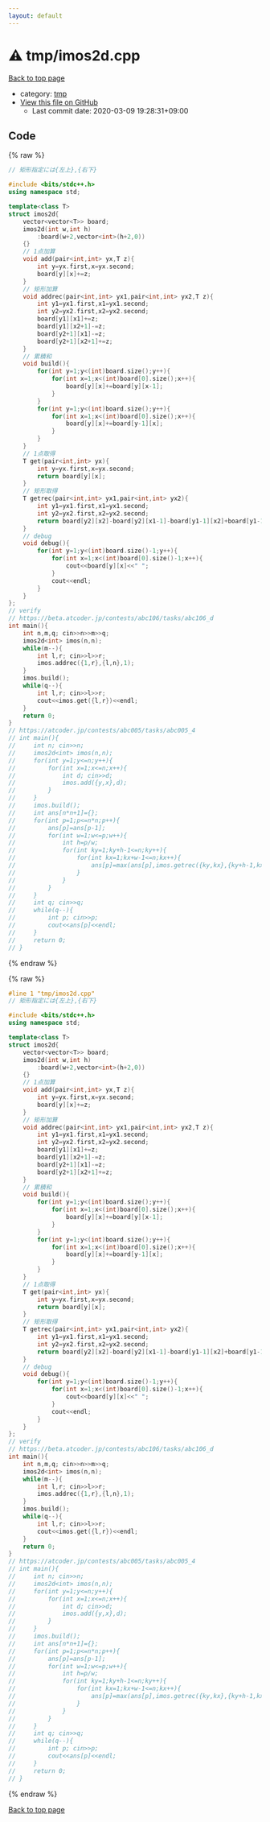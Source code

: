 ```yaml
---
layout: default
---
```


<!-- mathjax config similar to math.stackexchange -->
<script type="text/javascript" async
  src="https://cdnjs.cloudflare.com/ajax/libs/mathjax/2.7.5/MathJax.js?config=TeX-MML-AM_CHTML">
</script>
<script type="text/x-mathjax-config">
  MathJax.Hub.Config({
    TeX: { equationNumbers: { autoNumber: "AMS" }},
    tex2jax: {
      inlineMath: [ ['$','$'] ],
      processEscapes: true
    },
    "HTML-CSS": { matchFontHeight: false },
    displayAlign: "left",
    displayIndent: "2em"
  });
</script>

<script type="text/javascript" src="https://cdnjs.cloudflare.com/ajax/libs/jquery/3.4.1/jquery.min.js"></script>
<script src="https://cdn.jsdelivr.net/npm/jquery-balloon-js@1.1.2/jquery.balloon.min.js" integrity="sha256-ZEYs9VrgAeNuPvs15E39OsyOJaIkXEEt10fzxJ20+2I=" crossorigin="anonymous"></script>
<script type="text/javascript" src="../../assets/js/copy-button.js"></script>
<link rel="stylesheet" href="../../assets/css/copy-button.css" />


# :warning: tmp/imos2d.cpp

<a href="../../index.html">Back to top page</a>

* category: <a href="../../index.html#fa816edb83e95bf0c8da580bdfd491ef">tmp</a>
* <a href="{{ site.github.repository_url }}/blob/master/tmp/imos2d.cpp">View this file on GitHub</a>
    - Last commit date: 2020-03-09 19:28:31+09:00




## Code

<a id="unbundled"></a>
{% raw %}
```cpp
// 矩形指定には{左上},{右下}

#include <bits/stdc++.h>
using namespace std;

template<class T>
struct imos2d{
    vector<vector<T>> board;
    imos2d(int w,int h)
        :board(w+2,vector<int>(h+2,0))
    {}
    // 1点加算
    void add(pair<int,int> yx,T z){
        int y=yx.first,x=yx.second;
        board[y][x]+=z;
    }
    // 矩形加算
    void addrec(pair<int,int> yx1,pair<int,int> yx2,T z){
        int y1=yx1.first,x1=yx1.second;
        int y2=yx2.first,x2=yx2.second;
        board[y1][x1]+=z;
        board[y1][x2+1]-=z;
        board[y2+1][x1]-=z;
        board[y2+1][x2+1]+=z;
    }
    // 累積和
    void build(){
        for(int y=1;y<(int)board.size();y++){
            for(int x=1;x<(int)board[0].size();x++){
                board[y][x]+=board[y][x-1];
            }
        }
        for(int y=1;y<(int)board.size();y++){
            for(int x=1;x<(int)board[0].size();x++){
                board[y][x]+=board[y-1][x];
            }
        }
    }
    // 1点取得
    T get(pair<int,int> yx){
        int y=yx.first,x=yx.second;
        return board[y][x];
    }
    // 矩形取得
    T getrec(pair<int,int> yx1,pair<int,int> yx2){
        int y1=yx1.first,x1=yx1.second;
        int y2=yx2.first,x2=yx2.second;
        return board[y2][x2]-board[y2][x1-1]-board[y1-1][x2]+board[y1-1][x1-1];
    }
    // debug
    void debug(){
        for(int y=1;y<(int)board.size()-1;y++){
            for(int x=1;x<(int)board[0].size()-1;x++){
                cout<<board[y][x]<<" ";
            }
            cout<<endl;
        }
    }
};
// verify
// https://beta.atcoder.jp/contests/abc106/tasks/abc106_d
int main(){
    int n,m,q; cin>>n>>m>>q;
    imos2d<int> imos(n,n);
    while(m--){
        int l,r; cin>>l>>r;
        imos.addrec({1,r},{l,n},1);
    }
    imos.build();
    while(q--){
        int l,r; cin>>l>>r;
        cout<<imos.get({l,r})<<endl;
    }
    return 0;
}
// https://atcoder.jp/contests/abc005/tasks/abc005_4
// int main(){
//     int n; cin>>n;
//     imos2d<int> imos(n,n);
//     for(int y=1;y<=n;y++){
//         for(int x=1;x<=n;x++){
//             int d; cin>>d;
//             imos.add({y,x},d);
//         }
//     }
//     imos.build();
//     int ans[n*n+1]={};
//     for(int p=1;p<=n*n;p++){
//         ans[p]=ans[p-1];
//         for(int w=1;w<=p;w++){
//             int h=p/w;
//             for(int ky=1;ky+h-1<=n;ky++){
//                 for(int kx=1;kx+w-1<=n;kx++){
//                     ans[p]=max(ans[p],imos.getrec({ky,kx},{ky+h-1,kx+w-1}));
//                 }
//             }
//         }
//     }
//     int q; cin>>q;
//     while(q--){
//         int p; cin>>p;
//         cout<<ans[p]<<endl;
//     }
//     return 0;
// }

```
{% endraw %}

<a id="bundled"></a>
{% raw %}
```cpp
#line 1 "tmp/imos2d.cpp"
// 矩形指定には{左上},{右下}

#include <bits/stdc++.h>
using namespace std;

template<class T>
struct imos2d{
    vector<vector<T>> board;
    imos2d(int w,int h)
        :board(w+2,vector<int>(h+2,0))
    {}
    // 1点加算
    void add(pair<int,int> yx,T z){
        int y=yx.first,x=yx.second;
        board[y][x]+=z;
    }
    // 矩形加算
    void addrec(pair<int,int> yx1,pair<int,int> yx2,T z){
        int y1=yx1.first,x1=yx1.second;
        int y2=yx2.first,x2=yx2.second;
        board[y1][x1]+=z;
        board[y1][x2+1]-=z;
        board[y2+1][x1]-=z;
        board[y2+1][x2+1]+=z;
    }
    // 累積和
    void build(){
        for(int y=1;y<(int)board.size();y++){
            for(int x=1;x<(int)board[0].size();x++){
                board[y][x]+=board[y][x-1];
            }
        }
        for(int y=1;y<(int)board.size();y++){
            for(int x=1;x<(int)board[0].size();x++){
                board[y][x]+=board[y-1][x];
            }
        }
    }
    // 1点取得
    T get(pair<int,int> yx){
        int y=yx.first,x=yx.second;
        return board[y][x];
    }
    // 矩形取得
    T getrec(pair<int,int> yx1,pair<int,int> yx2){
        int y1=yx1.first,x1=yx1.second;
        int y2=yx2.first,x2=yx2.second;
        return board[y2][x2]-board[y2][x1-1]-board[y1-1][x2]+board[y1-1][x1-1];
    }
    // debug
    void debug(){
        for(int y=1;y<(int)board.size()-1;y++){
            for(int x=1;x<(int)board[0].size()-1;x++){
                cout<<board[y][x]<<" ";
            }
            cout<<endl;
        }
    }
};
// verify
// https://beta.atcoder.jp/contests/abc106/tasks/abc106_d
int main(){
    int n,m,q; cin>>n>>m>>q;
    imos2d<int> imos(n,n);
    while(m--){
        int l,r; cin>>l>>r;
        imos.addrec({1,r},{l,n},1);
    }
    imos.build();
    while(q--){
        int l,r; cin>>l>>r;
        cout<<imos.get({l,r})<<endl;
    }
    return 0;
}
// https://atcoder.jp/contests/abc005/tasks/abc005_4
// int main(){
//     int n; cin>>n;
//     imos2d<int> imos(n,n);
//     for(int y=1;y<=n;y++){
//         for(int x=1;x<=n;x++){
//             int d; cin>>d;
//             imos.add({y,x},d);
//         }
//     }
//     imos.build();
//     int ans[n*n+1]={};
//     for(int p=1;p<=n*n;p++){
//         ans[p]=ans[p-1];
//         for(int w=1;w<=p;w++){
//             int h=p/w;
//             for(int ky=1;ky+h-1<=n;ky++){
//                 for(int kx=1;kx+w-1<=n;kx++){
//                     ans[p]=max(ans[p],imos.getrec({ky,kx},{ky+h-1,kx+w-1}));
//                 }
//             }
//         }
//     }
//     int q; cin>>q;
//     while(q--){
//         int p; cin>>p;
//         cout<<ans[p]<<endl;
//     }
//     return 0;
// }

```
{% endraw %}

<a href="../../index.html">Back to top page</a>

